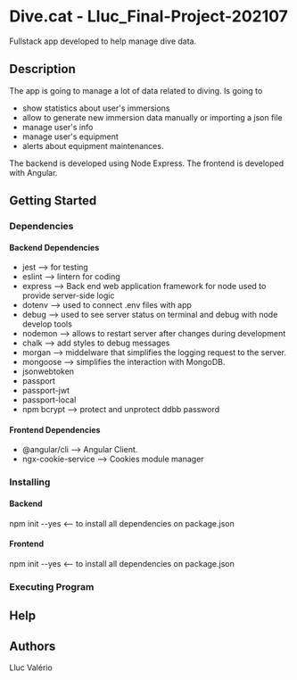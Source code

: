 # Dive.cat - Lluc_Final-Project-202107

Fullstack app developed to help manage dive data.

## Description

The app is going to manage a lot of data related to diving. Is going to 
 * show statistics about user's immersions
 * allow to generate new immersion data manually or importing a json file
 * manage user's info
 * manage user's equipment
 * alerts about equipment maintenances.

 The backend is developed using Node Express.
 The frontend is developed with Angular.

## Getting Started

### Dependencies

#### Backend Dependencies
 * jest --> for testing
 * eslint --> lintern for coding
 * express --> Back end web application framework for node used to provide server-side logic
 * dotenv --> used to connect .env files with app
 * debug --> used to see server status on terminal and debug with node develop tools
 * nodemon --> allows to restart server after changes during development
 * chalk --> add styles to debug messages
 * morgan --> middelware that simplifies the logging request to the server.
 * mongoose --> simplifies the interaction with MongoDB.
 * jsonwebtoken
 * passport
 * passport-jwt
 * passport-local
 * npm bcrypt  --> protect and unprotect ddbb password

#### Frontend Dependencies
 * @angular/cli --> Angular Client.
 * ngx-cookie-service --> Cookies module manager
### Installing

#### Backend
npm init --yes <-- to install all dependencies on package.json

#### Frontend
npm init --yes <-- to install all dependencies on package.json

### Executing Program

## Help

## Authors
Lluc Valério